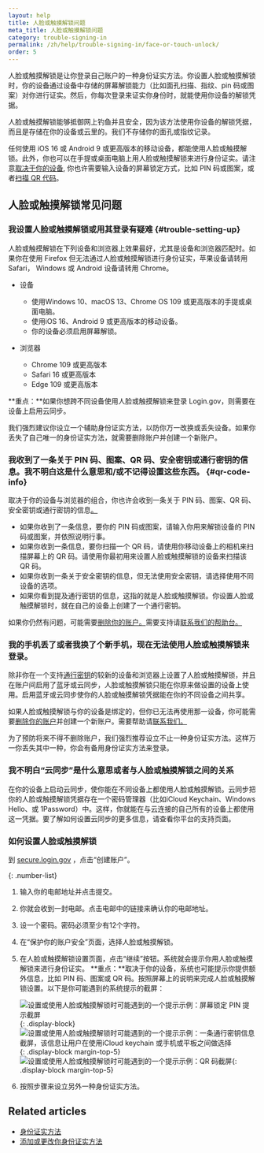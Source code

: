 ```yaml
---
layout: help
title: 人脸或触摸解锁问题
meta_title: 人脸或触摸解锁问题
category: trouble-signing-in
permalink: /zh/help/trouble-signing-in/face-or-touch-unlock/
order: 5
---
```


人脸或触摸解锁是让你登录自己账户的一种身份证实方法。你设置人脸或触摸解锁时，你的设备通过设备中存储的屏幕解锁能力（比如面孔扫描、指纹、pin 码或图案）对你进行证实。然后，你每次登录来证实你身份时，就能使用你设备的解锁凭据。

人脸或触摸解锁能够抵御网上钓鱼并且安全，因为该方法使用你设备的解锁凭据，而且是存储在你的设备或云里的。我们不存储你的面孔或指纹记录。

任何使用 iOS 16 或 Android 9 或更高版本的移动设备，都能使用人脸或触摸解锁。此外，你也可以在手提或桌面电脑上用人脸或触摸解锁来进行身份证实。请注意[取决于你的设备](#trouble-setting-up), 你也许需要输入设备的屏幕锁定方式，比如 PIN 码或图案，或者[扫描 QR 代码](#qr-code-info)。

## 人脸或触摸解锁常见问题

### 我设置人脸或触摸解锁或用其登录有疑难 {#trouble-setting-up}

人脸或触摸解锁在下列设备和浏览器上效果最好，尤其是设备和浏览器匹配时。如果你在使用 Firefox 但无法通过人脸或触摸解锁进行身份证实，苹果设备请转用 Safari， Windows 或 Android 设备请转用 Chrome。

* 设备  
  * 使用Windows 10、macOS 13、Chrome OS 109 或更高版本的手提或桌面电脑。
  * 使用iOS 16、Android 9 或更高版本的移动设备。
  * 你的设备必须启用屏幕解锁。

* 浏览器  
  * Chrome 109 或更高版本
  * Safari 16 或更高版本
  * Edge 109 或更高版本

**重点：**如果你想跨不同设备使用人脸或触摸解锁来登录 Login.gov，则需要在设备上启用云同步。

我们强烈建议你设立一个辅助身份证实方法，以防你万一改换或丢失设备。如果你丢失了自己唯一的身份证实方法，就需要删除账户并创建一个新账户。

### 我收到了一条关于 PIN 码、图案、QR 码、安全密钥或通行密钥的信息。我不明白这是什么意思和/或不记得设置这些东西。 {#qr-code-info}

取决于你的设备与浏览器的组合，你也许会收到一条关于 PIN 码、图案、QR 码、安全密钥或通行密钥的信息[。](#qr-code-info)

* 如果你收到了一条信息，要你的 PIN 码或图案，请输入你用来解锁设备的 PIN 码或图案，并依照说明行事。
* 如果你收到一条信息，要你扫描一个 QR 码，请使用你移动设备上的相机来扫描屏幕上的 QR 码。请使用你最初用来设置人脸或触摸解锁的设备来扫描该 QR 码。
* 如果你收到一条关于安全密钥的信息，但无法使用安全密钥，请选择使用不同设备的选项。
* 如果你看到提及通行密钥的信息，这指的就是人脸或触摸解锁。你设置人脸或触摸解锁时，就在自己的设备上创建了一个通行密钥。

如果你仍然有问题，可能需要[删除你的账户。](/zh/help/manage-your-account/delete-your-account/)需要支持请[联系我们的帮助台。](/zh/contact/)

### 我的手机丢了或者我换了个新手机，现在无法使用人脸或触摸解锁来登录。

除非你在一个支持[通行密钥](https://fidoalliance.org/passkeys/)的较新的设备和浏览器上设置了人脸或触摸解锁，并且在账户间启用了蓝牙或云同步，人脸或触摸解锁只能在你原来做设置的设备上使用。启用蓝牙或云同步使你的人脸或触摸解锁凭据能在你的不同设备之间共享。

如果人脸或触摸解锁与你的设备是绑定的，但你已无法再使用那一设备，你可能需要[删除你的账户](/zh/help/manage-your-account/delete-your-account/)并创建一个新账户。需要帮助请[联系我们。](/zh/contact/)

为了预防将来不得不删除账户，我们强烈推荐设立不止一种身份证实方法。这样万一你丢失其中一种，你会有备用身份证实方法来登录。

### 我不明白“云同步”是什么意思或者与人脸或触摸解锁之间的关系

在你的设备上启动云同步，使你能在不同设备上都使用人脸或触摸解锁。云同步把你的人脸或触摸解锁凭据存在一个密码管理器（比如iCloud Keychain、Windows Hello、或 1Password）中。这样，你就能在与云连接的自己所有的设备上都使用这一凭据。要了解如何设置云同步的更多信息，请查看你平台的支持页面。

### 如何设置人脸或触摸解锁

到 [secure.login.gov](https://secure.login.gov/zh) ，点击“创建账户”。

{: .number-list}
1. 输入你的电邮地址并点击提交。
2. 你就会收到一封电邮。点击电邮中的链接来确认你的电邮地址。
3. 设一个密码。密码必须至少有12个字符。
4. 在“保护你的账户安全”页面，选择人脸或触摸解锁。
5. 在人脸或触摸解锁设置页面，点击“继续”按钮。系统就会提示你用人脸或触摸解锁来进行身份证实。
    **重点：**取决于你的设备，系统也可能提示你提供额外信息，比如 PIN 码、图案或 QR 码。按照屏幕上的说明来完成人脸或触摸解锁设置。以下是你可能遇到的系统提示的截屏：
   
    ![设置或使用人脸或触摸解锁时可能遇到的一个提示示例：屏幕锁定 PIN 提示截屏](/assets/img/help/face-touch-unlock/android-screen-lock.png){: .display-block}
    ![设置或使用人脸或触摸解锁时可能遇到的一个提示示例：一条通行密钥信息截屏，该信息让用户在使用iCloud keychain 或手机或平板之间做选择](/assets/img/help/face-touch-unlock/iphone-screen-lock.png){: .display-block margin-top-5}
    ![设置或使用人脸或触摸解锁时可能遇到的一个提示示例：QR 码截屏](/assets/img/help/face-touch-unlock/passkey-screen-shot.png){: .display-block margin-top-5}
6. 按照步骤来设立另外一种身份证实方法。

## Related articles

* [身份证实方法](/zh/help/get-started/authentication-methods/)
* [添加或更改你身份证实方法](/zh/help/manage-your-account/add-or-change-your-authentication-method/)
